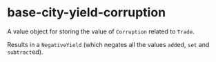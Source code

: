 # base-city-yield-corruption

A value object for storing the value of `Corruption` related to `Trade`.

Results in a `NegativeYield` (which negates all the values `add`ed, `set` and `subtract`ed).
